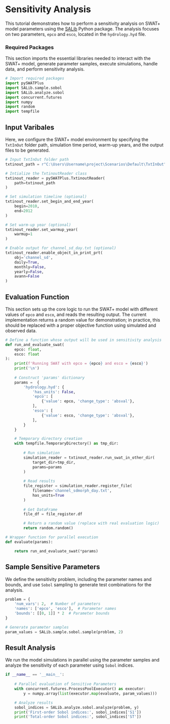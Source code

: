 # Sensitivity Analysis

This tutorial demonstrates how to perform a sensitivity analysis on SWAT+ model parameters using the [SALib](https://github.com/SALib/SALib) Python package. The analysis focuses on two parameters, `epco` and `esco`, located in the `hydrology.hyd` file.

### Required Packages

This section imports the essential libraries needed to interact with the SWAT+ model, generate parameter samples, execute simulations, handle data, and perform sensitivity analysis.

```python
# Import required packages
import pySWATPlus
import SALib.sample.sobol
import SALib.analyze.sobol
import concurrent.futures
import numpy
import random
import tempfile
```

## Input Varibales

Here, we configure the SWAT+ model environment by specifying the `TxtInOut` folder path, simulation time period, warm-up years, and the output files to be generated.

```python
# Input TxtInOut folder path
txtinout_path = r"C:\Users\Username\project\Scenarios\Default\TxtInOut"

# Intialize the TxtinoutReader class
txtinout_reader = pySWATPlus.TxtinoutReader(
    path=txtinout_path
)

# Set simulation timeline (optional)
txtinout_reader.set_begin_and_end_year(
    begin=2010,
    end=2012
)

# Set warm-up year (optional)
txtinout_reader.set_warmup_year(
    warmup=1
)

# Enable output for channel_sd_day.txt (optional)
txtinout_reader.enable_object_in_print_prt(
    obj='channel_sd',
    daily=True,
    monthly=False,
    yearly=False,
    avann=False
)
```

## Evaluation Function

This section sets up the core logic to run the SWAT+ model with different values of `epco` and `esco`, and reads the resulting output. The current implementation returns a random value for demonstration; in practice, this should be replaced with a proper objective function using simulated and observed data.

```python
# Define a function whose output will be used in sensitivity analysis
def run_and_evaluate_swat(
    epco: float,
    esco: float
):
    print(f'Running SWAT with epco = {epco} and esco = {esco}')
    print('\n')
    
    # Construct 'params' dictionary
    params =  {
        'hydrology.hyd': {
            'has_units': False,
            'epco': [
                {'value': epco, 'change_type': 'absval'},
            ],
            'esco': [
                {'value': esco, 'change_type': 'absval'},
            ],
        }
    }

    # Temporary directory creation
    with tempfile.TemporaryDirectory() as tmp_dir:
        
        # Run simulation
        simulation_reader = txtinout_reader.run_swat_in_other_dir(
            target_dir=tmp_dir,
            params=params
        )
        
        # Read results
        file_register = simulation_reader.register_file(
            filename='channel_sdmorph_day.txt',
            has_units=True
        )
        
        # Get DataFrame
        file_df = file_register.df

        # Return a random value (replace with real evaluation logic)
        return random.random()

# Wrapper function for parallel execution
def evaluate(params):

    return run_and_evaluate_swat(*params)
```

## Sample Sensitive Parameters
We define the sensitivity problem, including the parameter names and bounds, and use `Sobol` sampling to generate test combinations for the analysis.

```python
problem = {
    'num_vars': 2,  # Number of parameters
    'names': ['epco', 'esco'],  # Parameter names
    'bounds': [[0, 1]] * 2  # Parameter bounds
}

# Generate parameter samples
param_values = SALib.sample.sobol.sample(problem, 2)  
```


## Result Analysis
We run the model simulations in parallel using the parameter samples and analyze the sensitivity of each parameter using `Sobol` indices. 

```python
if __name__ == '__main__':
    
    # Parallel evaluation of Sensitive Parameters
    with concurrent.futures.ProcessPoolExecutor() as executor:
        y = numpy.array(list(executor.map(evaluate, param_values)))

    # Analyze results
    sobol_indices = SALib.analyze.sobol.analyze(problem, y)
    print('First-order Sobol indices:', sobol_indices['S1'])
    print('Total-order Sobol indices:', sobol_indices['ST'])
```










